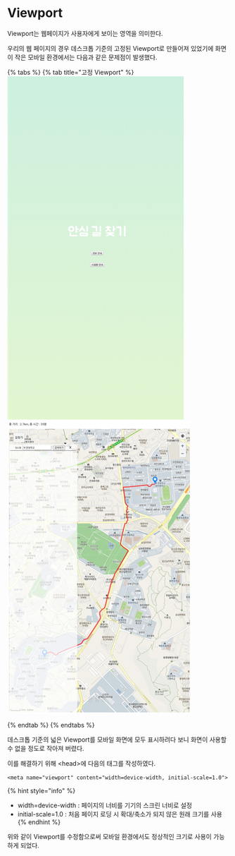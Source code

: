 # Viewport

Viewport는 웹페이지가 사용자에게 보이는 영역을 의미한다.

&#x20;

우리의 웹 페이지의 경우 데스크톱 기준의 고정된 Viewport로 만들어져 있었기에 화면이 작은 모바일 환경에서는 다음과 같은 문제점이 발생했다.

{% tabs %}
{% tab title="고정 Viewport" %}
![](<../.gitbook/assets/image (8).png>)![](<../.gitbook/assets/image (7).png>)


{% endtab %}
{% endtabs %}

데스크톱 기준의 넓은 Viewport를 모바일 화면에 모두 표시하려다 보니 화면이 사용할 수 없을 정도로 작아져 버렸다.

&#x20;

이를 해결하기 위해 \<head>에 다음의 태그를 작성하였다.

```
<meta name="viewport" content="width=device-width, initial-scale=1.0">
```

{% hint style="info" %}
* width=device-width : 페이지의 너비를 기기의 스크린 너비로 설정
* initial-scale=1.0 : 처음 페이지 로딩 시 확대/축소가 되지 않은 원래 크기를 사용
{% endhint %}

위와 같이 Viewport를 수정함으로써 모바일 환경에서도 정상적인 크기로 사용이 가능하게 되었다.
